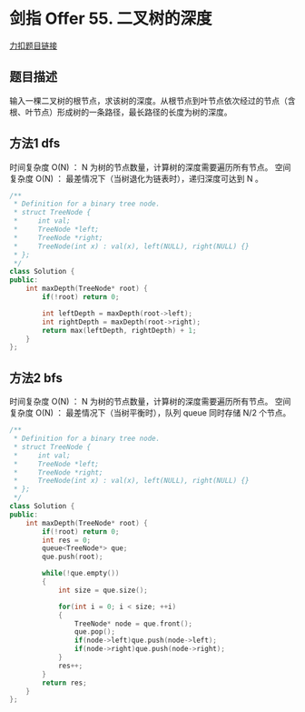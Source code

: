 <p id="二叉树的深度"></p>

# 剑指 Offer 55. 二叉树的深度

[力扣题目链接](https://leetcode-cn.com/problems/er-cha-shu-de-shen-du-lcof/)                 


## 题目描述  

输入一棵二叉树的根节点，求该树的深度。从根节点到叶节点依次经过的节点（含根、叶节点）形成树的一条路径，最长路径的长度为树的深度。  

## 方法1 dfs  

时间复杂度 O(N) ： N 为树的节点数量，计算树的深度需要遍历所有节点。
空间复杂度 O(N) ： 最差情况下（当树退化为链表时），递归深度可达到 N 。



```cpp
/**
 * Definition for a binary tree node.
 * struct TreeNode {
 *     int val;
 *     TreeNode *left;
 *     TreeNode *right;
 *     TreeNode(int x) : val(x), left(NULL), right(NULL) {}
 * };
 */
class Solution {
public:
    int maxDepth(TreeNode* root) {
        if(!root) return 0;

        int leftDepth = maxDepth(root->left);
        int rightDepth = maxDepth(root->right);
        return max(leftDepth, rightDepth) + 1;
    }
};
```  


## 方法2 bfs  

时间复杂度 O(N) ： N 为树的节点数量，计算树的深度需要遍历所有节点。
空间复杂度 O(N) ： 最差情况下（当树平衡时），队列 queue 同时存储 N/2 个节点。

```cpp
/**
 * Definition for a binary tree node.
 * struct TreeNode {
 *     int val;
 *     TreeNode *left;
 *     TreeNode *right;
 *     TreeNode(int x) : val(x), left(NULL), right(NULL) {}
 * };
 */
class Solution {
public:
    int maxDepth(TreeNode* root) {
        if(!root) return 0;
        int res = 0;
        queue<TreeNode*> que;
        que.push(root);

        while(!que.empty())
        {
            int size = que.size();

            for(int i = 0; i < size; ++i)
            {
                TreeNode* node = que.front();
                que.pop();
                if(node->left)que.push(node->left);
                if(node->right)que.push(node->right);
            }
            res++;
        }
        return res;
    }
};
```
